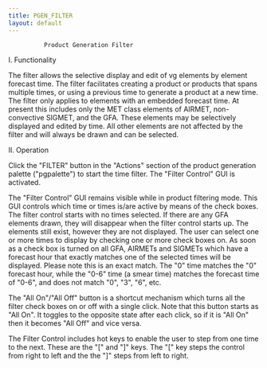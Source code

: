 ```yaml
---
title: PGEN_FILTER
layout: default
---
```


		 	  Product Generation Filter


I.  Functionality

The filter allows the selective display and edit of vg elements by element
forecast time.  The filter facilitates creating a product or products that 
spans multiple times, or using a previous time to generate a product at a new 
time.  The filter only applies to elements with an embedded forecast time.  At 
present this includes only the MET class elements of AIRMET, non-convective 
SIGMET, and the GFA.  These elements may be selectively displayed and edited 
by time.  All other elements are not affected by the filter and will always be 
drawn and can be selected.


II. Operation

Click the "FILTER" button in the "Actions" section of the product
generation palette ("pgpalette") to start the time filter.  The "Filter 
Control" GUI is activated.  

The "Filter Control" GUI remains visible while in product filtering mode.  This
GUI controls which time or times is/are active by means of the check boxes.  
The filter control starts with no times selected.  If there are any GFA 
elements drawn, they will disappear when the filter control starts up.  The 
elements still exist, however they are not displayed.  The user can select one 
or more times to display by checking one or more check boxes on.  As soon as a 
check box is turned on all GFA, AIRMETs and SIGMETs which have a forecast hour 
that exactly matches one of the selected times will be displayed.  Please note 
this is an exact match.  The "0" time matches the "0" forecast hour, while the 
"0-6" time (a smear time) matches the forecast time of "0-6", and does not 
match "0", "3", "6", etc.


The "All On"/"All Off" button is a shortcut mechanism which turns all the
filter check boxes on or off with a single click.  Note that this button starts
as "All On".  It toggles to the opposite state after each click, so if it is 
"All On" then it becomes "All Off" and vice versa.

The Filter Control includes hot keys to enable the user to step from one time 
to the next.  These are the "[" and "]" keys.  The "[" key steps the control 
from right to left and the the "]" steps from left to right.  
